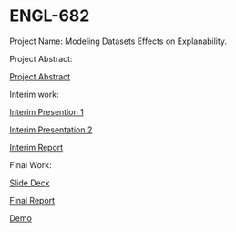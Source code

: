 # ENGL-682

Project Name: Modeling Datasets Effects on Explanability.

Project Abstract:


[Project Abstract](https://drive.google.com/drive/u/1/folders/16GHcOwcZ5GCBoTeHOJVXRW1cO2DqrAeP)


Interim work:


[Interim Presention 1](https://docs.google.com/presentation/d/1u-KVI9smL1CpiX8Mbg__mcg6_ELmhMzMyMh2N69WBEQ/edit?usp=sharing)

[Interim Presentation 2](https://docs.google.com/presentation/d/1IwLWTH8MnbLnKFzzAvV8qpQcIS2ciFm0fj1_y1JQwUs/edit?usp=sharing)

[Interim Report](https://drive.google.com/drive/u/1/folders/16GHcOwcZ5GCBoTeHOJVXRW1cO2DqrAeP)

Final Work:

[Slide Deck](https://docs.google.com/presentation/d/1u-KVI9smL1CpiX8Mbg__mcg6_ELmhMzMyMh2N69WBEQ/edit#slide=id.p)

[Final Report]()

[Demo](https://colab.research.google.com/drive/1ExURp3difekEuqKRXKxhroM1RYvK0r_H?authuser=1)
